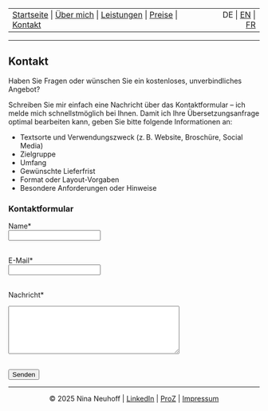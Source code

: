 <!-- Header -->
<table width="100%">
<tr>
<td align="left">
<a href="index.md">Startseite</a> |
<a href="about.md">Über mich</a> |
<a href="services.md">Leistungen</a> |
<a href="pricing.md">Preise</a> |
<a href="contact.md">Kontakt</a>
</td>
<td align="right">
DE | <a href="../en/index.md">EN</a> | <a href="../fr/index.md">FR</a>
</td>
</tr>
</table>
<hr>

## Kontakt
Haben Sie Fragen oder wünschen Sie ein kostenloses, unverbindliches Angebot?

Schreiben Sie mir einfach eine Nachricht über das Kontaktformular – ich melde mich schnellstmöglich bei Ihnen.
Damit ich Ihre Übersetzungsanfrage optimal bearbeiten kann, geben Sie bitte folgende Informationen an:

- Textsorte und Verwendungszweck (z. B. Website, Broschüre, Social Media)
- Zielgruppe
- Umfang
- Gewünschte Lieferfrist
- Format oder Layout-Vorgaben
- Besondere Anforderungen oder Hinweise

### Kontaktformular

<form action="https://formspree.io/f/mldwqbvj" method="POST">

<label for="name">Name*</label><br>
<input type="text" id="name" name="name" required><br><br>

<label for="email">E-Mail*</label><br>
<input type="email" id="email" name="_replyto" required><br><br>

<label for="message">Nachricht*</label><br>
<textarea id="message" name="message" rows="6" cols="40" required></textarea><br><br>

<button type="submit">Senden</button>
</form>



<!-- Footer -->
<hr>
<p align="center">
&copy; 2025 Nina Neuhoff | <a href="http://www.linkedin.com/in/nina-neuhoff-32b162283">LinkedIn</a> | <a href="https://www.proz.com/translator/4180778">ProZ</a> | <a href="impressum.md">Impressum</a>
</p>
